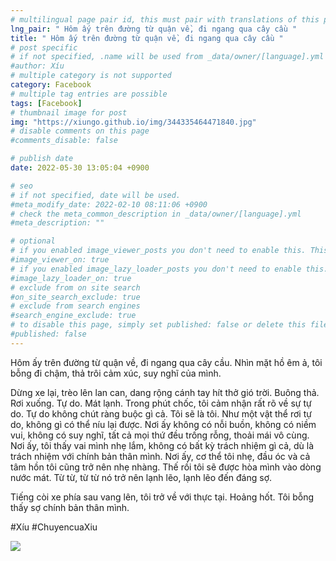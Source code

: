 ```yaml
---
# multilingual page pair id, this must pair with translations of this page. (This name must be unique)
lng_pair: " Hôm ấy trên đường từ quận về, đi ngang qua cây cầu "
title: " Hôm ấy trên đường từ quận về, đi ngang qua cây cầu "
# post specific
# if not specified, .name will be used from _data/owner/[language].yml
#author: Xíu
# multiple category is not supported
category: Facebook
# multiple tag entries are possible
tags: [Facebook]
# thumbnail image for post
img: "https://xiungo.github.io/img/344335464471840.jpg"
# disable comments on this page
#comments_disable: false

# publish date
date: 2022-05-30 13:05:04 +0900

# seo
# if not specified, date will be used.
#meta_modify_date: 2022-02-10 08:11:06 +0900
# check the meta_common_description in _data/owner/[language].yml
#meta_description: ""

# optional
# if you enabled image_viewer_posts you don't need to enable this. This is only if image_viewer_posts = false
#image_viewer_on: true
# if you enabled image_lazy_loader_posts you don't need to enable this. This is only if image_lazy_loader_posts = false
#image_lazy_loader_on: true
# exclude from on site search
#on_site_search_exclude: true
# exclude from search engines
#search_engine_exclude: true
# to disable this page, simply set published: false or delete this file
#published: false
---
```


<!-- outline-start -->

Hôm ấy trên đường từ quận về, đi ngang qua cây cầu. Nhìn mặt hồ êm ả, tôi bỗng đi chậm, thả trôi cảm xúc, suy nghĩ của mình.

Dừng xe lại, trèo lên lan can, dang rộng cánh tay hít thở gió trời.
Buông thả.
Rơi xuống.
Tự do.
Mát lạnh.
Trong phút chốc, tôi cảm nhận rất rõ về sự tự do. Tự do không chút ràng buộc gì cả. Tôi sẽ là tôi. Như một vật thể rơi tự do, không gì có thể níu lại được. Nơi ấy không có nỗi buồn, không có niềm vui, không có suy nghĩ, tất cả mọi thứ đều trống rỗng, thoải mái vô cùng. Nơi ấy, tôi thấy vai mình nhẹ lắm, không có bất kỳ trách nhiệm gì cả, dù là trách nhiệm với chính bản thân mình. Nơi ấy, cơ thể tôi nhẹ, đầu óc và cả tâm hồn tôi cũng trở nên nhẹ nhàng. Thế rồi tôi sẽ được hòa mình vào dòng nước mát. Từ từ, từ từ nó trở nên lạnh lẽo, lạnh lẽo đến đáng sợ.

Tiếng còi xe phía sau vang lên, tôi trở về với thực tại.
Hoảng hốt.
Tôi bỗng thấy sợ chính bản thân mình.

#Xíu
#ChuyencuaXiu

<!-- outline-end -->

<img src= "https://xiungo.github.io/img/344335464471840.jpg">